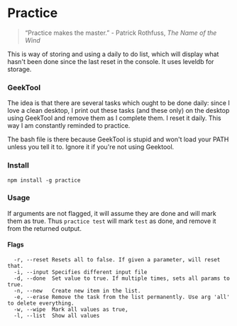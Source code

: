 Practice 
========

> “Practice makes the master.” - Patrick Rothfuss, _The Name of the Wind_

This is way of storing and using a  daily to do list, which will display what hasn't been done since the last reset in the console. It uses leveldb for storage.

### GeekTool 

The idea is that there are several tasks which ought to be done daily:
since I love a clean desktop, I print out these tasks (and these only) on the
desktop using GeekTool and remove them as I complete them. I reset it daily.
This way I am constantly reminded to practice.

The bash file is there because GeekTool is stupid and won't load your PATH
unless you tell it to. Ignore it if you're not using Geektool.

### Install

`npm install -g practice`

### Usage

If arguments are not flagged, it will assume they are done and will mark them
as true. Thus `practice test` will mark `test` as done, and remove it from the
returned output.

#### Flags

```
  -r, --reset Resets all to false. If given a parameter, will reset that.
  -i, --input Specifies different input file
  -d, --done  Set value to true. If multiple times, sets all params to true.
  -n, --new   Create new item in the list. 
  -e, --erase Remove the task from the list permanently. Use arg 'all' to delete everything.
  -w, --wipe  Mark all values as true,
  -l, --list  Show all values
```
